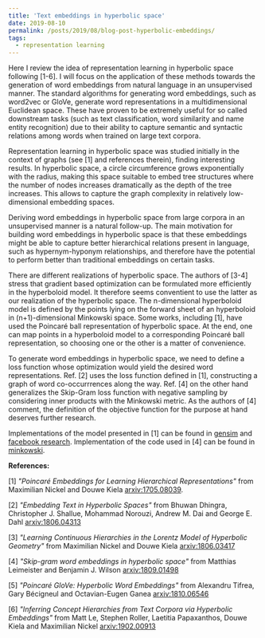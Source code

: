 ```yaml
---
title: 'Text embeddings in hyperbolic space'
date: 2019-08-10
permalink: /posts/2019/08/blog-post-hyperbolic-embeddings/
tags:
  - representation learning
---
```


Here I review the idea of representation learning in hyperbolic space following [1-6].  I will focus on the application of these methods towards the generation of word embeddings from natural language in an unsupervised manner.   The standard algorithms for generating word embeddings, such as word2vec or GloVe, generate word representations in a multidimensional Euclidean space.  These have proven to be extremely useful for so called downstream tasks (such as text classification, word similarity and name entity recognition) due to their ability to capture semantic and syntactic relations among words when trained on large text corpora.   


Representation learning in hyperbolic space was studied initially in the context of graphs (see [1] and references therein), finding interesting results. In hyperbolic space, a circle circumference grows exponentially with the radius, making this space suitable to embed tree structures where the number of nodes increases dramatically as the depth of the tree increases.  This allows to capture the graph complexity in relatively low-dimensional embedding spaces.

Deriving word embeddings in hyperbolic space from large corpora in an unsupervised manner is a natural follow-up.  The main motivation for building word embeddings in hyperbolic space is that these embeddings might be able to capture better hierarchical relations present in language, such as hypernym-hyponym relationships, and therefore have the potential to perform better than traditional embeddings on certain tasks.  

There are different realizations of hyperbolic space.   The authors of [3-4] stress that gradient based optimization can be formulated more efficiently in the hyperboloid model.  It therefore seems conventient to use the latter as our realization of the hyperbolic space.  The n-dimensional hyperboloid model is defined by the points lying on the forward sheet of an hyperboloid in (n+1)-dimensional Minkowski space.   Some works, including [1], have used the Poincaré ball representation of hyperbolic space. At the end, one can map points in a hyperboloid model to a corresponding Poincaré ball representation, so choosing one or the other is a matter of convenience.

To generate word embeddings in hyperbolic space, we need to define a loss function whose optimization would yield the desired word representations.    Ref. [2] uses the loss function defined in [1], constructing a graph of word co-occurrrences along the way.  Ref. [4] on the other hand generalizes the Skip-Gram loss function with negative sampling by considering inner products with the Minkowski metric.   As the authors of [4] comment, the definition of the objective function for the purpose at hand deserves further research.


Implementations of the model presented in [1] can be found in [gensim](https://radimrehurek.com/gensim/models/poincare.html)
and [facebook research](https://github.com/facebookresearch/poincare-embeddings). Implementation of the code used in [4] can be found in [minkowski](https://github.com/lateral/minkowski).






**References:**

[1] *"Poincaré Embeddings for Learning Hierarchical Representations"* from Maximilian Nickel and Douwe Kiela [arxiv:1705.08039](https://arxiv.org/abs/1705.08039).  

[2] *"Embedding Text in Hyperbolic Spaces"* from Bhuwan Dhingra, Christopher J. Shallue, Mohammad Norouzi, Andrew M. Dai and George E. Dahl [arxiv:1806.04313](https://arxiv.org/abs/1806.04313)

[3] *"Learning Continuous Hierarchies in the Lorentz Model of Hyperbolic Geometry"* from Maximilian Nickel and Douwe Kiela [arxiv:1806.03417](https://arxiv.org/abs/1806.03417)

[4] *"Skip-gram word embeddings in hyperbolic space"* from Matthias Leimeister and Benjamin J. Wilson [arxiv:1809.01498](https://arxiv.org/abs/1809.01498)

[5] *"Poincaré GloVe: Hyperbolic Word Embeddings"* from Alexandru Tifrea, Gary Bécigneul and Octavian-Eugen Ganea [arxiv:1810.06546](https://arxiv.org/abs/1810.06546)

[6] *"Inferring Concept Hierarchies from Text Corpora via Hyperbolic Embeddings"* from Matt Le, Stephen Roller, Laetitia Papaxanthos, Douwe Kiela and Maximilian Nickel [arxiv:1902.00913](https://arxiv.org/abs/1902.00913)
